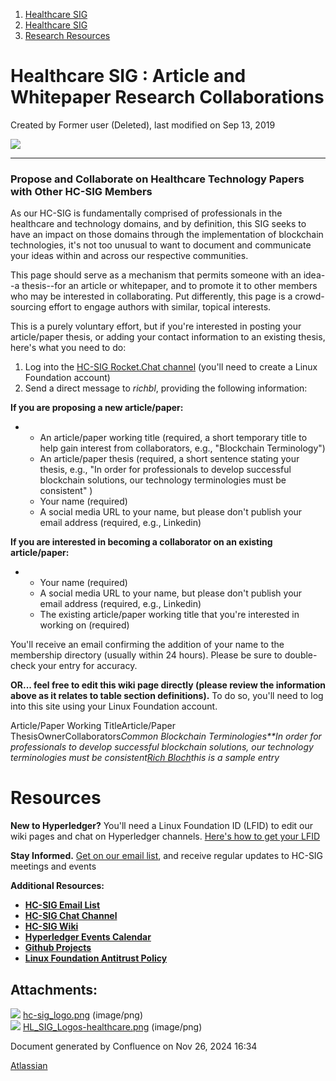 1. [Healthcare SIG](index.html)
2. [Healthcare SIG](Healthcare-SIG_20545573.html)
3. [Research Resources](Research-Resources_20545727.html)

# Healthcare SIG : Article and Whitepaper Research Collaborations

Created by Former user (Deleted), last modified on Sep 13, 2019

![](attachments/20550823/20562251.png?width=500)

* * *

### Propose and Collaborate on Healthcare Technology Papers with Other HC-SIG Members

As our HC-SIG is fundamentally comprised of professionals in the healthcare and technology domains, and by definition, this SIG seeks to have an impact on those domains through the implementation of blockchain technologies, it's not too unusual to want to document and communicate your ideas within and across our respective communities.

This page should serve as a mechanism that permits someone with an idea--a thesis--for an article or whitepaper, and to promote it to other members who may be interested in collaborating. Put differently, this page is a crowd-sourcing effort to engage authors with similar, topical interests.

This is a purely voluntary effort, but if you're interested in posting your article/paper thesis, or adding your contact information to an existing thesis, here's what you need to do:

1. Log into the [HC-SIG Rocket.Chat channel](https://chat.hyperledger.org/channel/healthcare-sig "https://chat.hyperledger.org/channel/healthcare-sig") (you'll need to create a Linux Foundation account)
2. Send a direct message to *richbl*, providing the following information:

**If you are proposing a new article/paper:**

- - An article/paper working title (required, a short temporary title to help gain interest from collaborators, e.g., "Blockchain Terminology")
  - An article/paper thesis (required, a short sentence stating your thesis, e.g., "In order for professionals to develop successful blockchain solutions, our technology terminologies must be consistent" )
  - Your name (required)
  - A social media URL to your name, but please don't publish your email address (required, e.g., Linkedin)

**If you are interested in becoming a collaborator on an existing article/paper:**

- - Your name (required)
  - A social media URL to your name, but please don't publish your email address (required, e.g., Linkedin)
  - The existing article/paper working title that you're interested in working on (required)

You'll receive an email confirming the addition of your name to the membership directory (usually within 24 hours). Please be sure to double-check your entry for accuracy.

**OR... feel free to edit this wiki page directly (please review the information above as it relates to table section definitions).** To do so, you'll need to log into this site using your Linux Foundation account.

Article/Paper Working TitleArticle/Paper ThesisOwnerCollaborators*Common Blockchain Terminologies**In order for professionals to develop successful blockchain solutions, our technology terminologies must be consistent*[*Rich Bloch*](https://www.linkedin.com/in/richardbloch)*this is a sample entry*

# **Resources**

**New to Hyperledger?** You'll need a Linux Foundation ID (LFID) to edit our wiki pages and chat on Hyperledger channels. [Here's how to get your LFID](https://www.youtube.com/watch?v=EEc4JRyaAoA)

**Stay Informed.** [Get on our email list](https://lists.hyperledger.org/g/healthcare-sig), and receive regular updates to HC-SIG meetings and events

**Additional Resources:**

- [**HC-SIG Email List**](https://lists.hyperledger.org/g/healthcare-sig)
- [**HC-SIG Chat Channel**](https://chat.hyperledger.org/channel/healthcare-sig)
- [**HC-SIG Wiki**](https://lf-hyperledger.atlassian.net/wiki/display/HCSIG/)
- [**Hyperledger Events Calendar**](https://lf-hyperledger.atlassian.net/wiki/display/HYP/Calendar+of+Public+Meetings)
- [**Github Projects**](https://github.com/hyperledger)
- [**Linux Foundation Antitrust Policy**](https://www.linuxfoundation.org/antitrust-policy)

## Attachments:

![](images/icons/bullet_blue.gif) [hc-sig\_logo.png](attachments/20550639/20562157.png) (image/png)  
![](images/icons/bullet_blue.gif) [HL\_SIG\_Logos-healthcare.png](attachments/20550639/20563959.png) (image/png)

Document generated by Confluence on Nov 26, 2024 16:34

[Atlassian](http://www.atlassian.com/)

